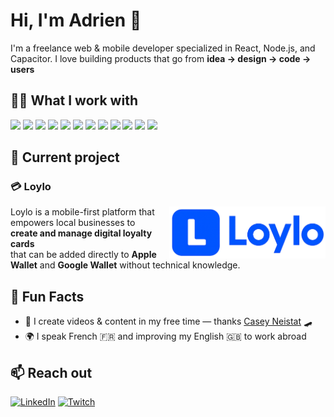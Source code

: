 # Hi, I'm Adrien 👋

I'm a freelance web & mobile developer specialized in React, Node.js, and Capacitor.
I love building products that go from **idea → design → code → users**

## 👨‍💻 What I work with

![](https://img.shields.io/badge/React-%2320232a.svg?style=for-the-badge&logo=react&logoColor=%2361DAFB)
![](https://img.shields.io/badge/TypeScript-%23007ACC.svg?style=for-the-badge&logo=typescript&logoColor=white)
![](https://img.shields.io/badge/Capacitor-119EFF?style=for-the-badge&logo=capacitor&logoColor=white)
![](https://img.shields.io/badge/TailwindCSS-%2306B6D4.svg?style=for-the-badge&logo=tailwindcss&logoColor=white)
![](https://img.shields.io/badge/React%20Native-%2320232a.svg?style=for-the-badge&logo=react&logoColor=%2361DAFB)
![](https://img.shields.io/badge/Expo-000020?style=for-the-badge&logo=expo&logoColor=white)
![](https://img.shields.io/badge/Node.js-%23339933.svg?style=for-the-badge&logo=node.js&logoColor=white)
![](https://img.shields.io/badge/AdonisJS-%236e4aff.svg?style=for-the-badge&logo=adonisjs&logoColor=white)
![](https://img.shields.io/badge/PostgreSQL-%23316192.svg?style=for-the-badge&logo=postgresql&logoColor=white)
![](https://img.shields.io/badge/Supabase-3ECF8E?style=for-the-badge&logo=supabase&logoColor=white)
![](https://img.shields.io/badge/Docker-%230db7ed.svg?style=for-the-badge&logo=docker&logoColor=white)
![](https://img.shields.io/badge/Traefik-24A1C1?style=for-the-badge&logo=traefikproxy&logoColor=white)

## 🔨 Current project

<!-- ### 💳 **Loylo**

Loylo is a mobile-first platform that empowers local businesses to **create and manage digital loyalty cards**
that can be added directly to **Apple Wallet** and **Google Wallet** without technical knowledge. -->

### 💳 **Loylo**

<img align="right" style="margin-left: 20px;" width="250" src="./assets/logo.svg" alt="Loylo logo" />

Loylo is a mobile-first platform that empowers local businesses to **create and manage digital loyalty cards**  
that can be added directly to **Apple Wallet** and **Google Wallet** without technical knowledge.

## 💬 Fun Facts

- 🎥 I create videos & content in my free time — thanks [Casey Neistat](https://www.youtube.com/user/caseyneistat) 🛹
- 🌍 I speak French 🇫🇷 and improving my English 🇬🇧 to work abroad

## 📫 Reach out

[![LinkedIn](https://img.shields.io/badge/LinkedIn-adrienvillermois-blue?style=for-the-badge&logo=linkedin&logoColor=white)](https://www.linkedin.com/in/adrienvillermois/)
[![Twitch](https://img.shields.io/badge/Twitch-adrienadv-9146FF?style=for-the-badge&logo=twitch&logoColor=white)](https://www.twitch.tv/adrienadv)
